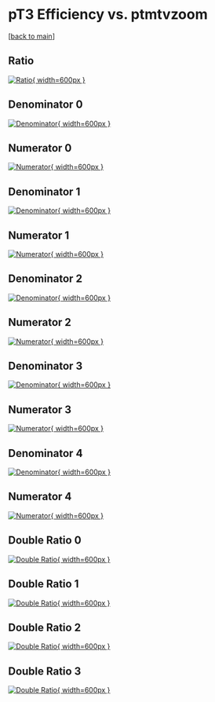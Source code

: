 # pT3 Efficiency vs. ptmtvzoom

[[back to main](./)]



## Ratio

[![Ratio](../mtv/var/pT3_loweta_321_1_eff_ptmtvzoom.png){ width=600px }](../mtv/var/pT3_loweta_321_1_eff_ptmtvzoom.pdf)

## Denominator 0

[![Denominator](../mtv/den/pT3_loweta_321_1_eff_ptmtvzoom_den0.png){ width=600px }](../mtv/den/pT3_loweta_321_1_eff_ptmtvzoom_den0.pdf)

## Numerator 0

[![Numerator](../mtv/num/pT3_loweta_321_1_eff_ptmtvzoom_num0.png){ width=600px }](../mtv/num/pT3_loweta_321_1_eff_ptmtvzoom_num0.pdf)

## Denominator 1

[![Denominator](../mtv/den/pT3_loweta_321_1_eff_ptmtvzoom_den1.png){ width=600px }](../mtv/den/pT3_loweta_321_1_eff_ptmtvzoom_den1.pdf)

## Numerator 1

[![Numerator](../mtv/num/pT3_loweta_321_1_eff_ptmtvzoom_num1.png){ width=600px }](../mtv/num/pT3_loweta_321_1_eff_ptmtvzoom_num1.pdf)

## Denominator 2

[![Denominator](../mtv/den/pT3_loweta_321_1_eff_ptmtvzoom_den2.png){ width=600px }](../mtv/den/pT3_loweta_321_1_eff_ptmtvzoom_den2.pdf)

## Numerator 2

[![Numerator](../mtv/num/pT3_loweta_321_1_eff_ptmtvzoom_num2.png){ width=600px }](../mtv/num/pT3_loweta_321_1_eff_ptmtvzoom_num2.pdf)

## Denominator 3

[![Denominator](../mtv/den/pT3_loweta_321_1_eff_ptmtvzoom_den3.png){ width=600px }](../mtv/den/pT3_loweta_321_1_eff_ptmtvzoom_den3.pdf)

## Numerator 3

[![Numerator](../mtv/num/pT3_loweta_321_1_eff_ptmtvzoom_num3.png){ width=600px }](../mtv/num/pT3_loweta_321_1_eff_ptmtvzoom_num3.pdf)

## Denominator 4

[![Denominator](../mtv/den/pT3_loweta_321_1_eff_ptmtvzoom_den4.png){ width=600px }](../mtv/den/pT3_loweta_321_1_eff_ptmtvzoom_den4.pdf)

## Numerator 4

[![Numerator](../mtv/num/pT3_loweta_321_1_eff_ptmtvzoom_num4.png){ width=600px }](../mtv/num/pT3_loweta_321_1_eff_ptmtvzoom_num4.pdf)

## Double Ratio 0

[![Double Ratio](../mtv/ratio/pT3_loweta_321_1_eff_ptmtvzoom_ratio0.png){ width=600px }](../mtv/ratio/pT3_loweta_321_1_eff_ptmtvzoom_ratio0.pdf)

## Double Ratio 1

[![Double Ratio](../mtv/ratio/pT3_loweta_321_1_eff_ptmtvzoom_ratio1.png){ width=600px }](../mtv/ratio/pT3_loweta_321_1_eff_ptmtvzoom_ratio1.pdf)

## Double Ratio 2

[![Double Ratio](../mtv/ratio/pT3_loweta_321_1_eff_ptmtvzoom_ratio2.png){ width=600px }](../mtv/ratio/pT3_loweta_321_1_eff_ptmtvzoom_ratio2.pdf)

## Double Ratio 3

[![Double Ratio](../mtv/ratio/pT3_loweta_321_1_eff_ptmtvzoom_ratio3.png){ width=600px }](../mtv/ratio/pT3_loweta_321_1_eff_ptmtvzoom_ratio3.pdf)


